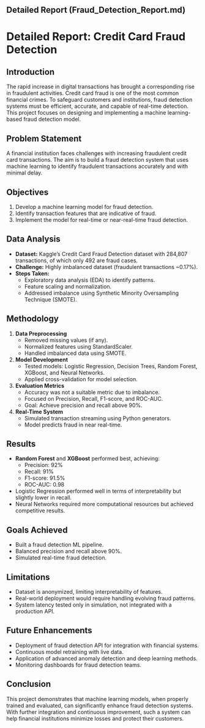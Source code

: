 ## Detailed Report (Fraud_Detection_Report.md)

# Detailed Report: Credit Card Fraud Detection

## Introduction
The rapid increase in digital transactions has brought a corresponding rise in fraudulent activities. Credit card fraud is one of the most common financial crimes. To safeguard customers and institutions, fraud detection systems must be efficient, accurate, and capable of real-time detection. This project focuses on designing and implementing a machine learning-based fraud detection model.

## Problem Statement
A financial institution faces challenges with increasing fraudulent credit card transactions. The aim is to build a fraud detection system that uses machine learning to identify fraudulent transactions accurately and with minimal delay.

## Objectives
1. Develop a machine learning model for fraud detection.
2. Identify transaction features that are indicative of fraud.
3. Implement the model for real-time or near-real-time fraud detection.

## Data Analysis
- **Dataset:** Kaggle’s Credit Card Fraud Detection dataset with 284,807 transactions, of which only 492 are fraud cases.
- **Challenge:** Highly imbalanced dataset (fraudulent transactions ~0.17%).
- **Steps Taken:**
  - Exploratory data analysis (EDA) to identify patterns.
  - Feature scaling and normalization.
  - Addressed imbalance using Synthetic Minority Oversampling Technique (SMOTE).

## Methodology
1. **Data Preprocessing**
   - Removed missing values (if any).
   - Normalized features using StandardScaler.
   - Handled imbalanced data using SMOTE.
2. **Model Development**
   - Tested models: Logistic Regression, Decision Trees, Random Forest, XGBoost, and Neural Networks.
   - Applied cross-validation for model selection.
3. **Evaluation Metrics**
   - Accuracy was not a suitable metric due to imbalance.
   - Focused on Precision, Recall, F1-score, and ROC-AUC.
   - Goal: Achieve precision and recall above 90%.
4. **Real-Time System**
   - Simulated transaction streaming using Python generators.
   - Model predicts fraud in near real-time.

## Results
- **Random Forest** and **XGBoost** performed best, achieving:
  - Precision: 92%
  - Recall: 91%
  - F1-score: 91.5%
  - ROC-AUC: 0.98
- Logistic Regression performed well in terms of interpretability but slightly lower in recall.
- Neural Networks required more computational resources but achieved competitive results.

## Goals Achieved
- Built a fraud detection ML pipeline.
- Balanced precision and recall above 90%.
- Simulated real-time fraud detection.

## Limitations
- Dataset is anonymized, limiting interpretability of features.
- Real-world deployment would require handling evolving fraud patterns.
- System latency tested only in simulation, not integrated with a production API.

## Future Enhancements
- Deployment of fraud detection API for integration with financial systems.
- Continuous model retraining with live data.
- Application of advanced anomaly detection and deep learning methods.
- Monitoring dashboards for fraud detection teams.

## Conclusion
This project demonstrates that machine learning models, when properly trained and evaluated, can significantly enhance fraud detection systems. With further integration and continuous improvement, such a system can help financial institutions minimize losses and protect their customers.

